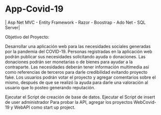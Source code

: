 # App-Covid-19
| Asp Net MVC - Entity Framework - Razor - Boostrap - Ado Net - SQL Server|

Objetivo del Proyecto: 

Desarrollar una aplicación web para las necesidades sociales generadas por la pandemia del COVID-19. 
Personas registradas en la aplicación web podrán publicar sus necesidades solicitando ayuda o donaciones. 
Las donaciones podrán ser monetarias o de bienes para ayudar a la contraparte. 
Las necesidades deberán tener información multimedia así como referencias de terceros para darle credibilidad evitando proyecto fake. 
Los usuarios podrán votar el proyecto y agregar comentarios sobre el mismo, después de que se realizó la ayuda para darle una valoración al usuario que lo posteo 
generando reputación.

Ejecutar el Script de creación de base de datos.
Ejecutar el Script de insert de user administrador
Para probar la API, agregar los proyectos WebCovid-19 y WebAPI como start up project.
